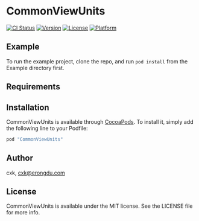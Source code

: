 # CommonViewUnits

[![CI Status](http://img.shields.io/travis/cxk/CommonViewUnits.svg?style=flat)](https://travis-ci.org/cxk/CommonViewUnits)
[![Version](https://img.shields.io/cocoapods/v/CommonViewUnits.svg?style=flat)](http://cocoapods.org/pods/CommonViewUnits)
[![License](https://img.shields.io/cocoapods/l/CommonViewUnits.svg?style=flat)](http://cocoapods.org/pods/CommonViewUnits)
[![Platform](https://img.shields.io/cocoapods/p/CommonViewUnits.svg?style=flat)](http://cocoapods.org/pods/CommonViewUnits)

## Example

To run the example project, clone the repo, and run `pod install` from the Example directory first.

## Requirements

## Installation

CommonViewUnits is available through [CocoaPods](http://cocoapods.org). To install
it, simply add the following line to your Podfile:

```ruby
pod "CommonViewUnits"
```

## Author

cxk, cxk@erongdu.com

## License

CommonViewUnits is available under the MIT license. See the LICENSE file for more info.
